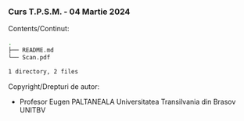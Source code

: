 ### Curs T.P.S.M. - 04 Martie 2024 

Contents/Continut: 

```sh
.
├── README.md
└── Scan.pdf

1 directory, 2 files
```

Copyright/Drepturi de autor:
* Profesor Eugen PALTANEALA Universitatea Transilvania din Brasov UNITBV
